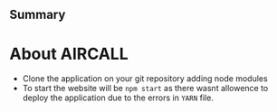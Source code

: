 ## Summary
# About AIRCALL

- Clone the application on your git repository adding node modules
- To start the website will be 
  `npm start`
  as there wasnt allowence to deploy the application due to the errors in `YARN` file.
